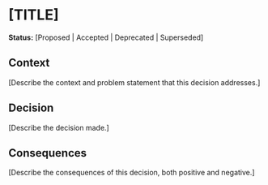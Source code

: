 # [TITLE]

**Status:** [Proposed | Accepted | Deprecated | Superseded]

## Context

[Describe the context and problem statement that this decision addresses.]

## Decision

[Describe the decision made.]

## Consequences

[Describe the consequences of this decision, both positive and negative.]
